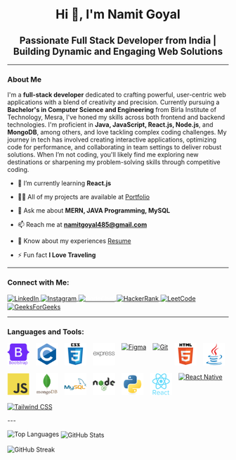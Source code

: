 <h1 align="center">Hi 👋, I'm Namit Goyal</h1>
<h2 align="center">Passionate Full Stack Developer from India | Building Dynamic and Engaging Web Solutions</h2>

---

### About Me

I'm a **full-stack developer** dedicated to crafting powerful, user-centric web applications with a blend of creativity and precision. Currently pursuing a **Bachelor's in Computer Science and Engineering** from Birla Institute of Technology, Mesra, I've honed my skills across both frontend and backend technologies. I'm proficient in **Java, JavaScript, React.js, Node.js**, and **MongoDB**, among others, and love tackling complex coding challenges. My journey in tech has involved creating interactive applications, optimizing code for performance, and collaborating in team settings to deliver robust solutions. When I’m not coding, you'll likely find me exploring new destinations or sharpening my problem-solving skills through competitive coding.

- 🌱 I’m currently learning **React.js**

- 👨‍💻 All of my projects are available at [Portfolio](https://portfolio-kohl-six-64.vercel.app/)

- 💬 Ask me about **MERN, JAVA Programming, MySQL**

- 📫 Reach me at **namitgoyal485@gmail.com**

- 📄 Know about my experiences [Resume](https://drive.google.com/file/d/1reYANhdvBupeXh3gqbL-8otRG2uN-CYf/view?usp=drive_link)

- ⚡ Fun fact **I Love Traveling**

---

### Connect with Me:
<p align="left">
    <a href="https://linkedin.com/in/namit-goyal-743315227/" target="blank">
        <img align="center" src="https://raw.githubusercontent.com/rahuldkjain/github-profile-readme-generator/master/src/images/icons/Social/linked-in-alt.svg" alt="LinkedIn" height="50" width="60" />
    </a>
    <a href="https://instagram.com/goyal_namit/" target="blank">
        <img align="center" src="https://raw.githubusercontent.com/rahuldkjain/github-profile-readme-generator/master/src/images/icons/Social/instagram.svg" alt="Instagram" height="50" width="60" />
    </a>
    <a href="https://www.codechef.com/users/namitgoyal485" target="blank">
        <img align="center" src="https://cdn.jsdelivr.net/npm/simple-icons@3.1.0/icons/codechef.svg" alt="CodeChef" height="50" width="60" style="color: white;" />
    </a>
    <a href="https://www.hackerrank.com/namitgoyal485" target="blank">
        <img align="center" src="https://raw.githubusercontent.com/rahuldkjain/github-profile-readme-generator/master/src/images/icons/Social/hackerrank.svg" alt="HackerRank" height="50" width="60" />
    </a>
    <a href="https://leetcode.com/u/namitgoyal485/" target="blank">
        <img align="center" src="https://raw.githubusercontent.com/rahuldkjain/github-profile-readme-generator/master/src/images/icons/Social/leet-code.svg" alt="LeetCode" height="50" width="60" style="background-color: white;" />
    </a>
    <a href="https://auth.geeksforgeeks.org/user/namitgo37fq/" target="blank">
        <img align="center" src="https://raw.githubusercontent.com/rahuldkjain/github-profile-readme-generator/master/src/images/icons/Social/geeks-for-geeks.svg" alt="GeeksForGeeks" height="50" width="60" style="background-color: white;" />
    </a>
</p>

---

### Languages and Tools:
<p align="left" style="display: flex; flex-wrap: wrap; gap: 15px;">
    <a href="https://getbootstrap.com" target="_blank" rel="noreferrer">
        <img src="https://raw.githubusercontent.com/devicons/devicon/master/icons/bootstrap/bootstrap-plain-wordmark.svg" alt="Bootstrap" width="50" height="50"/>
    </a>
    <a href="https://www.cprogramming.com/" target="_blank" rel="noreferrer">
        <img src="https://raw.githubusercontent.com/devicons/devicon/master/icons/c/c-original.svg" alt="C" width="50" height="50"/>
    </a>
    <a href="https://www.w3schools.com/css/" target="_blank" rel="noreferrer">
        <img src="https://raw.githubusercontent.com/devicons/devicon/master/icons/css3/css3-original-wordmark.svg" alt="CSS3" width="50" height="50"/>
    </a>
    <a href="https://expressjs.com" target="_blank" rel="noreferrer">
        <img src="https://raw.githubusercontent.com/devicons/devicon/master/icons/express/express-original-wordmark.svg" alt="Express" width="50" height="50"/>
    </a>
    <a href="https://www.figma.com/" target="_blank" rel="noreferrer">
        <img src="https://www.vectorlogo.zone/logos/figma/figma-icon.svg" alt="Figma" width="50" height="50"/>
    </a>
    <a href="https://git-scm.com/" target="_blank" rel="noreferrer">
        <img src="https://www.vectorlogo.zone/logos/git-scm/git-scm-icon.svg" alt="Git" width="50" height="50"/>
    </a>
    <a href="https://www.w3.org/html/" target="_blank" rel="noreferrer">
        <img src="https://raw.githubusercontent.com/devicons/devicon/master/icons/html5/html5-original-wordmark.svg" alt="HTML5" width="50" height="50"/>
    </a>
    <a href="https://www.java.com" target="_blank" rel="noreferrer">
        <img src="https://raw.githubusercontent.com/devicons/devicon/master/icons/java/java-original.svg" alt="Java" width="50" height="50"/>
    </a>
    <a href="https://developer.mozilla.org/en-US/docs/Web/JavaScript" target="_blank" rel="noreferrer">
        <img src="https://raw.githubusercontent.com/devicons/devicon/master/icons/javascript/javascript-original.svg" alt="JavaScript" width="50" height="50"/>
    </a>
    <a href="https://www.mongodb.com/" target="_blank" rel="noreferrer">
        <img src="https://raw.githubusercontent.com/devicons/devicon/master/icons/mongodb/mongodb-original-wordmark.svg" alt="MongoDB" width="50" height="50"/>
    </a>
    <a href="https://www.mysql.com/" target="_blank" rel="noreferrer">
        <img src="https://raw.githubusercontent.com/devicons/devicon/master/icons/mysql/mysql-original-wordmark.svg" alt="MySQL" width="50" height="50"/>
    </a>
    <a href="https://nodejs.org" target="_blank" rel="noreferrer">
        <img src="https://raw.githubusercontent.com/devicons/devicon/master/icons/nodejs/nodejs-original-wordmark.svg" alt="Node.js" width="50" height="50"/>
    </a>
    <a href="https://www.python.org" target="_blank" rel="noreferrer">
        <img src="https://raw.githubusercontent.com/devicons/devicon/master/icons/python/python-original.svg" alt="Python" width="50" height="50"/>
    </a>
    <a href="https://reactjs.org/" target="_blank" rel="noreferrer">
        <img src="https://raw.githubusercontent.com/devicons/devicon/master/icons/react/react-original-wordmark.svg" alt="React" width="50" height="50"/>
    </a>
    <a href="https://reactnative.dev/" target="_blank" rel="noreferrer">
        <img src="https://reactnative.dev/img/header_logo.svg" alt="React Native" width="50" height="50"/>
    </a>
    <a href="https://tailwindcss.com/" target="_blank" rel="noreferrer">
        <img src="https://www.vectorlogo.zone/logos/tailwindcss/tailwindcss-icon.svg" alt="Tailwind CSS" width="50" height="50"/>
    </a>
</p>
---

<p><img align="left" src="https://github-readme-stats.vercel.app/api/top-langs?username=nam485&show_icons=true&locale=en&layout=compact" alt="Top Languages" /></p>

<p>&nbsp;<img align="center" src="https://github-readme-stats.vercel.app/api?username=nam485&show_icons=true&locale=en" alt="GitHub Stats" /></p>

<p><img align="center" src="https://github-readme-streak-stats.herokuapp.com/?user=nam485&" alt="GitHub Streak" /></p>
